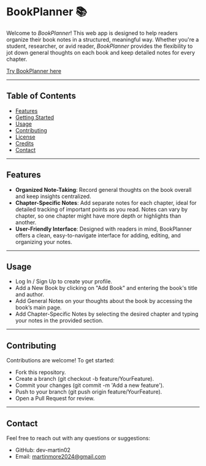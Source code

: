 # BookPlanner 📚

Welcome to *BookPlanner*! This web app is designed to help readers organize their book notes in a structured, meaningful way. Whether you're a student, researcher, or avid reader, *BookPlanner* provides the flexibility to jot down general thoughts on each book and keep detailed notes for every chapter.

[Try BookPlanner here](https://bookplanner.netlify.app/)

---

## Table of Contents

- [Features](#features)
- [Getting Started](#getting-started)
- [Usage](#usage)
- [Contributing](#contributing)
- [License](#license)
- [Credits](#credits)
- [Contact](#contact)

---

## Features

- **Organized Note-Taking**: Record general thoughts on the book overall and keep insights centralized.
- **Chapter-Specific Notes**: Add separate notes for each chapter, ideal for detailed tracking of important points as you read. Notes can vary by chapter, so one chapter might have more depth or highlights than another.
- **User-Friendly Interface**: Designed with readers in mind, BookPlanner offers a clean, easy-to-navigate interface for adding, editing, and organizing your notes.

---

## Usage

- Log In / Sign Up to create your profile.
- Add a New Book by clicking on "Add Book" and entering the book's title and author.
- Add General Notes on your thoughts about the book by accessing the book’s main page.
- Add Chapter-Specific Notes by selecting the desired chapter and typing your notes in the provided section.

--- 

## Contributing

Contributions are welcome! To get started:

- Fork this repository.
- Create a branch (git checkout -b feature/YourFeature).
- Commit your changes (git commit -m 'Add a new feature').
- Push to your branch (git push origin feature/YourFeature).
- Open a Pull Request for review.

---

## Contact

Feel free to reach out with any questions or suggestions:

  - GitHub: dev-martin02
  - Email: martinmore2024@gmail.com 



